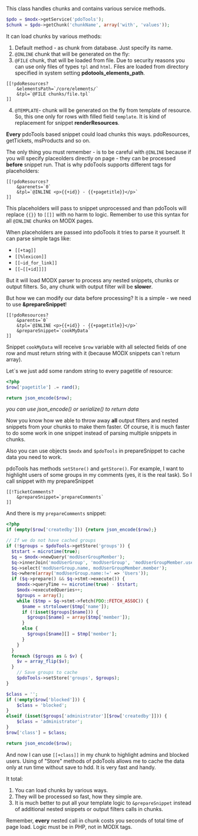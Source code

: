 This class handles chunks and contains various service methods.

```php
$pdo = $modx->getService('pdoTools');
$chunk = $pdo->getChunk('chunkName', array('with', 'values'));
```

It can load chunks by various methods:

1. Default method - as chunk from database. Just specify its name.
2. `@INLINE` chunk that will be generated on the fly:
3. `@FILE` chunk, that will be loaded from file. Due to security reasons you can use only files of types `tpl` and `html`. Files are loaded from directory specified in system setting **pdotools_elements_path**.

  ```modx
  [[!pdoResources?
      &elementsPath=`/core/elements/`
      &tpl=`@FILE chunks/file.tpl`
  ]]
  ```

4. `@TEMPLATE`- chunk will be generated on the fly from template of resource. So, this one only for rows with filled field `template`. It is kind of replacement for snippet **renderResources**.

**Every** pdoTools based snippet could load chunks this ways. pdoResources, getTickets, msProducts and so on.

The only thing you must remember - is to be careful with `@INLINE` because if you will specify placeolders directly on page - they can be processed **before** snippet run. That is why pdoTools supports different tags for placeholders:

```modx
[[!pdoResources?
    &parenets=`0`
    &tpl=`@INLINE <p>{{+id}} - {{+pagetitle}}</p>`
]]
```

This placeholders will pass to snippet unprocessed and than pdoTools will replace `{{}}` to `[[]]` with no harm to logic. Remember to use this syntax for all `@INLINE` chunks on MODX pages.

When placeholders are passed into pdoTools it tries to parse it yourself. It can parse simple tags like:

* `[[+tag]]`
* `[[%lexicon]]`
* `[[~id_for_link]]`
* `[[~[[+id]]]]`

But it will load MODX parser to process any nested snippets, chunks or output filters. So, any chunk with output filter will be **slower**.

But how we can modify our data before processing? It is a simple - we need to use **&prepareSnippet**!

```modx
[[!pdoResources?
    &parents=`0`
    &tpl=`@INLINE <p>{{+id}} - {{+pagetitle}}</p>`
    &prepareSnippet=`cookMyData`
]]
```

Snippet `cookMyData` will receive `$row` variable with all selected fields of one row and must return string with it (because MODX snippets can`t return array).

Let`s we just add some random string to every pagetitle of resource:

```php
<?php
$row['pagetitle'] .= rand();

return json_encode($row);
```

*you can use json_encode() or serialize() to return data*

Now you know how we able to throw away **all** output filters and nested snippets from your chunks to make them faster.
Of course, it is much faster to do some work in one snippet instead of parsing multiple snippets in chunks.

Also you can use objects `$modx` and `$pdoTools` in prepareSnippet to cache data you need to work.

pdoTools has methods `setStore()` and `getStore()`. For example, I want to highlight users of some groups in my comments (yes, it is the real task). So I call snippet with my prepareSnippet

```modx
[[!TicketComments?
    &prepareSnippet=`prepareComments`
]]
```

And there is my `prepareComments` snippet:

```php
<?php
if (empty($row['createdby'])) {return json_encode($row);}

// If we do not have cached groups
if (!$groups = $pdoTools->getStore('groups')) {
  $tstart = microtime(true);
  $q = $modx->newQuery('modUserGroupMember');
  $q->innerJoin('modUserGroup', 'modUserGroup', 'modUserGroupMember.user_group = modUserGroup.id');
  $q->select('modUserGroup.name, modUserGroupMember.member');
  $q->where(array('modUserGroup.name:!=' => 'Users'));
  if ($q->prepare() && $q->stmt->execute()) {
    $modx->queryTime += microtime(true) - $tstart;
    $modx->executedQueries++;
    $groups = array();
    while ($tmp = $q->stmt->fetch(PDO::FETCH_ASSOC)) {
      $name = strtolower($tmp['name']);
      if (!isset($groups[$name])) {
        $groups[$name] = array($tmp['member']);
      }
      else {
        $groups[$name][] = $tmp['member'];
      }
    }
  }
  foreach ($groups as & $v) {
    $v = array_flip($v);
  }
	// Save groups to cache
	$pdoTools->setStore('groups', $groups);
}

$class = '';
if (!empty($row['blocked'])) {
	$class = 'blocked';
}
elseif (isset($groups['administrator'][$row['createdby']])) {
	$class = 'administrator';
}
$row['class'] = $class;

return json_encode($row);
```

And now I can use `[[+class]]` in my chunk to highlight admins and blocked users. Using of "Store" methods of pdoTools allows me to cache the data only at run time without save to hdd. It is very fast and handy.

It total:
1. You can load chunks by various ways.
2. They will be processed so fast, how they simple are.
3. It is much better to put all your template logic to `&prepareSnippet` instead of additional nested snippets or output filters calls in chunks.

Remember, **every** nested call in chunk costs you seconds of total time of page load. Logic must be in PHP, not in MODX tags.
